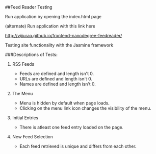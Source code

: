 ##Feed Reader Testing

Run application by opening the index.html page

(alternate) Run application with this link here

http://vijjurao.github.io/frontend-nanodegree-feedreader/

Testing site functionality with the Jasmine framework

###Descriptions of Tests:

1. RSS Feeds

	* Feeds are defined and length isn't 0.
	* URLs are defined and length isn't 0.
	* Names are defined and length isn't 0.

2. The Menu

	* Menu is hidden by default when page loads.
	* Clicking on the menu link icon changes the visibility of the menu.

3. Initial Entries

	* There is atleast one feed entry loaded on the page.

4. New Feed Selection

	* Each feed retrieved is unique and differs from each other.

